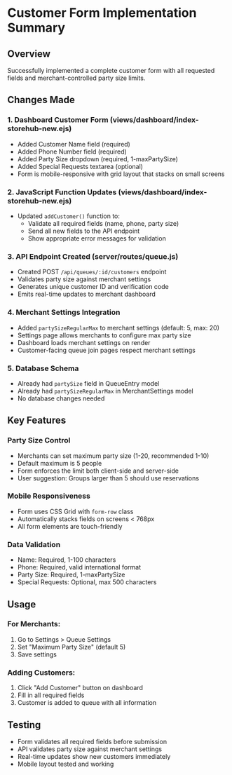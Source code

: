 # Customer Form Implementation Summary

## Overview
Successfully implemented a complete customer form with all requested fields and merchant-controlled party size limits.

## Changes Made

### 1. Dashboard Customer Form (views/dashboard/index-storehub-new.ejs)
- Added Customer Name field (required)
- Added Phone Number field (required) 
- Added Party Size dropdown (required, 1-maxPartySize)
- Added Special Requests textarea (optional)
- Form is mobile-responsive with grid layout that stacks on small screens

### 2. JavaScript Function Updates (views/dashboard/index-storehub-new.ejs)
- Updated `addCustomer()` function to:
  - Validate all required fields (name, phone, party size)
  - Send all new fields to the API endpoint
  - Show appropriate error messages for validation

### 3. API Endpoint Created (server/routes/queue.js)
- Created POST `/api/queues/:id/customers` endpoint
- Validates party size against merchant settings
- Generates unique customer ID and verification code
- Emits real-time updates to merchant dashboard

### 4. Merchant Settings Integration
- Added `partySizeRegularMax` to merchant settings (default: 5, max: 20)
- Settings page allows merchants to configure max party size
- Dashboard loads merchant settings on render
- Customer-facing queue join pages respect merchant settings

### 5. Database Schema
- Already had `partySize` field in QueueEntry model
- Already had `partySizeRegularMax` in MerchantSettings model
- No database changes needed

## Key Features

### Party Size Control
- Merchants can set maximum party size (1-20, recommended 1-10)
- Default maximum is 5 people
- Form enforces the limit both client-side and server-side
- User suggestion: Groups larger than 5 should use reservations

### Mobile Responsiveness
- Form uses CSS Grid with `form-row` class
- Automatically stacks fields on screens < 768px
- All form elements are touch-friendly

### Data Validation
- Name: Required, 1-100 characters
- Phone: Required, valid international format
- Party Size: Required, 1-maxPartySize
- Special Requests: Optional, max 500 characters

## Usage

### For Merchants:
1. Go to Settings > Queue Settings
2. Set "Maximum Party Size" (default 5)
3. Save settings

### Adding Customers:
1. Click "Add Customer" button on dashboard
2. Fill in all required fields
3. Customer is added to queue with all information

## Testing
- Form validates all required fields before submission
- API validates party size against merchant settings
- Real-time updates show new customers immediately
- Mobile layout tested and working